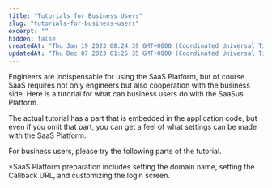 ```yaml
---
title: "Tutorials for Business Users"
slug: "tutorials-for-business-users"
excerpt: ""
hidden: false
createdAt: "Thu Jan 19 2023 08:24:39 GMT+0000 (Coordinated Universal Time)"
updatedAt: "Thu Dec 07 2023 01:25:35 GMT+0000 (Coordinated Universal Time)"
---
```

Engineers are indispensable for using the SaaS Platform, but of course SaaS requires not only engineers but also cooperation with the business side.  Here is a tutorial for what can business users do with the SaaSus Platform.

The actual tutorial has a part that is embedded in the application code, but even if you omit that part, you can get a feel of what settings can be made with the SaaS Platform.

For business users, please try the following parts of the tutorial.

\*SaaS Platform preparation includes setting the domain name, setting the Callback URL, and customizing the login screen.

